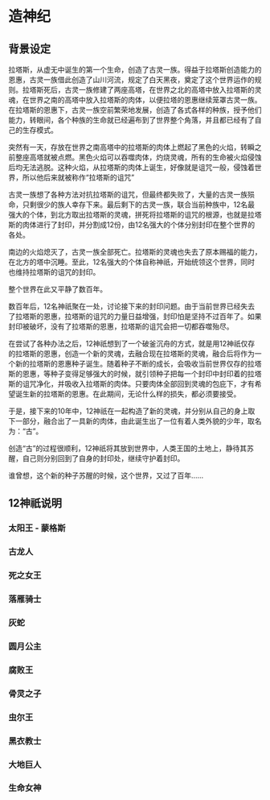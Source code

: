 # 造神纪

## 背景设定

拉塔斯，从虚无中诞生的第一个生命，创造了古灵一族。得益于拉塔斯创造能力的恩惠，古灵一族借此创造了山川河流，规定了白天黑夜，奠定了这个世界运作的规则。拉塔斯死后，古灵一族修建了两座高塔，在世界之北的高塔中放入拉塔斯的灵魂，在世界之南的高塔中放入拉塔斯的肉体，以便拉塔的恩惠继续笼罩古灵一族。在拉塔斯的恩惠下，古灵一族空前繁荣地发展，创造了各式各样的种族，授予他们能力，转眼间，各个种族的生命就已经遍布到了世界整个角落，并且都已经有了自己的生存模式。

突然有一天，存放在世界之南高塔中的拉塔斯的肉体上燃起了黑色的火焰，转瞬之前整座高塔就被点燃。黑色火焰可以吞噬肉体，灼烧灵魂，所有的生命被火焰侵蚀后均无法逃脱。这种火焰，从拉塔斯的肉体上诞生，好像就是诅咒一般，侵蚀着世界，所以他后来就被称作“拉塔斯的诅咒”

古灵一族想了各种方法对抗拉塔斯的诅咒，但最终都失败了，大量的古灵一族殒命，只剩很少的族人幸存下来。最后剩下的古灵一族，联合当前种族中，12名最强大的个体，到北方取出拉塔斯的灵魂，拼死将拉塔斯的诅咒的根源，也就是拉塔斯的肉体进行了封印，并分割成12份，由12名强大的个体分别封印在整个世界的各处。

南边的火焰熄灭了，古灵一族全部死亡。拉塔斯的灵魂也失去了原本赐福的能力，在北方的塔中沉睡。至此，12名强大的个体自称神祇，开始统领这个世界，同时也维持拉塔斯的诅咒的封印。

整个世界在此又平静了数百年。

数百年后，12名神祇聚在一处，讨论接下来的封印问题。由于当前世界已经失去了拉塔斯的恩惠，拉塔斯的诅咒的力量日益增强，封印怕是坚持不过百年了。如果封印被破坏，没有了拉塔斯的恩惠，拉塔斯的诅咒会把一切都吞噬殆尽。

在尝试了各种办法之后，12神祇想到了一个破釜沉舟的方式，就是用12神祇仅存的拉塔斯的恩惠，创造一个新的灵魂，去融合现在拉塔斯的灵魂，融合后将作为一个新的拉塔斯的恩惠种子诞生。随着种子不断的成长，会吸收当前世界仅存的拉塔斯的恩惠，等种子变得足够强大的时候，就引领种子把每一个封印中封印着的拉塔斯的诅咒净化，并吸收入拉塔斯的肉体。只要肉体全部回到灵魂的包庇下，才有希望诞生新的拉塔斯的恩惠。在此期间，无论什么样的损失，都必须要接受。

于是，接下来的10年中，12神祇在一起构造了新的灵魂，并分别从自己的身上取下一部分，融合出了一具新的肉体，由此诞生出了一位有着人类外貌的少年，取名为：“古”。

创造“古”的过程很顺利，12神祇将其放到世界中，人类王国的土地上，静待其苏醒，自己则分别回到了自身的封印处，继续守护着封印。

谁曾想，这个新的种子苏醒的时候，这个世界，又过了百年……



## 12神祇说明

### 太阳王 - 蒙格斯

### 古龙人

### 死之女王

### 落雁骑士

### 灰蛇

### 圆月公主

### 腐败王

### 骨灵之子

### 虫尔王

### 黑衣教士

### 大地巨人

### 生命女神
